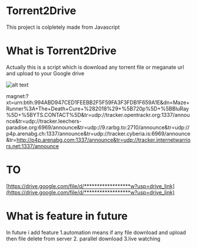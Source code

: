 
# Torrent2Drive

This project is colpletely made from Javascript

# What is Torrent2Drive

Actually this is a script which is download any torrent file or meganate url and upload to your Google drive

![alt text](https://i.ibb.co/JRg3gjS/mqdefault.jpg)

magnet:?xt=urn:btih:994ABD947CED1FEEBB2F5F59FA3F3FDB1F659A1E&dn=Maze+Runner%3A+The+Death+Cure+%282018%29+%5B720p%5D+%5BBluRay%5D+%5BYTS.CONTACT%5D&tr=udp://tracker.opentrackr.org:1337/announce&tr=udp://tracker.leechers-paradise.org:6969/announce&tr=udp://9.rarbg.to:2710/announce&tr=udp://p4p.arenabg.ch:1337/announce&tr=udp://tracker.cyberia.is:6969/announce&tr=http://p4p.arenabg.com:1337/announce&tr=udp://tracker.internetwarriors.net:1337/announce
# TO

[https://drive.google.com/file/d/******************w?usp=drive_link](https://drive.google.com/file/d/******************w?usp=drive_link)


# What is feature in future

In future i add feature
1.automation means if any file download and upload then file delete from server 
2. parallel download
3.live watching 

